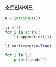 ### 소트인사이드
``` python
n = int(input())
 
li = []
for i in str(n):
    li.append(int(i))

li.sort(reverse=True)
 
for i in li:
    print(i,end='')
```